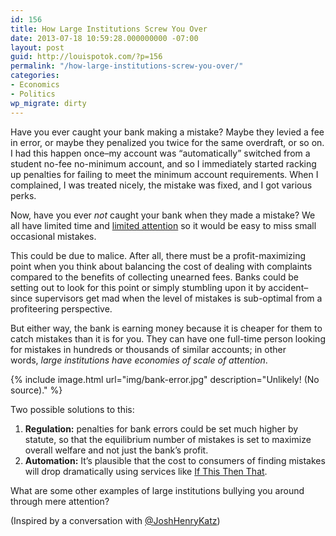 ```yaml
---
id: 156
title: How Large Institutions Screw You Over
date: 2013-07-18 10:59:28.000000000 -07:00
layout: post
guid: http://louispotok.com/?p=156
permalink: "/how-large-institutions-screw-you-over/"
categories:
- Economics
- Politics
wp_migrate: dirty
---
```

Have you ever caught your bank making a mistake? Maybe they levied a fee in error, or maybe they penalized you twice for the same overdraft, or so on. I had this happen once&#8211;my account was &#8220;automatically&#8221; switched from a student no-fee no-minimum account, and so I immediately started racking up penalties for failing to meet the minimum account requirements. When I complained, I was treated nicely, the mistake was fixed, and I got various perks.

Now, have you ever _not_ caught your bank when they made a mistake? We all have limited time and <a href="http://www.ideas42.org/limited-attention/" target="_blank" rel="noopener noreferrer">limited attention</a> so it would be easy to miss small occasional mistakes.

This could be due to malice. After all, there must be a profit-maximizing point when you think about balancing the cost of dealing with complaints compared to the benefits of collecting unearned fees. Banks could be setting out to look for this point or simply stumbling upon it by accident&#8211;since supervisors get mad when the level of mistakes is sub-optimal from a profiteering perspective.

But either way, the bank is earning money because it is cheaper for them to catch mistakes than it is for you. They can have one full-time person looking for mistakes in hundreds or thousands of similar accounts; in other words, _large institutions have_ _economies of scale of attention_.

{% include image.html url="img/bank-error.jpg" description="Unlikely! (No source)." %}

Two possible solutions to this:

  1. **<span style="line-height: 14px;">Regulation:</span>**<span style="line-height: 14px;"> penalties for bank errors could be set much higher by statute, so that the equilibrium number of mistakes is set to maximize overall welfare and not just the bank&#8217;s profit.</span>
  2. **Automation:** It&#8217;s plausible that the cost to consumers of finding mistakes will drop dramatically using services like <a href="https://ifttt.com/" target="_blank" rel="noopener noreferrer">If This Then That</a>.

What are some other examples of large institutions bullying you around through mere attention?

(Inspired by a conversation with [@JoshHenryKatz](https://twitter.com/JoshHenryKatz))
